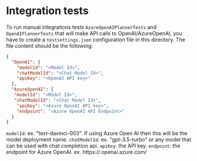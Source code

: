 ﻿# Integration tests

To run manual integrations tests `AzureOpenAIPlannerTests` and `OpenAIPlannerTests` that will make API calls to OpenAI/AzureOpenAI, you have to create a `testsettings.json` configuration file in this directory.
The file content should be the following:

```json
{
  "OpenAI": {
    "modelId": "<Model Id>",
    "chatModelId": "<Chat Model Id>",
    "apiKey": "<OpenAI API key>"
  },
  "AzureOpenAI": {
   "modelId": "<Model Id>",
   "chatModelId": "<Chat Model Id>",
    "apiKey": "<Azure OpenAI API key>",
    "endpoint": "<Azure OpenAI API Endpoint>"
  }
}
```

`modelId`: ex. "text-davinci-003". If using Azure Open AI then this will be the model deployment name.
`chatModelId`: ex. "gpt-3.5-turbo" or any model that can be used with chat completion api.
`apiKey`: the API key.
`endpoint`: the endpoint for Azure OpenAI. ex. https://<randomDomain>.openai.azure.com/
